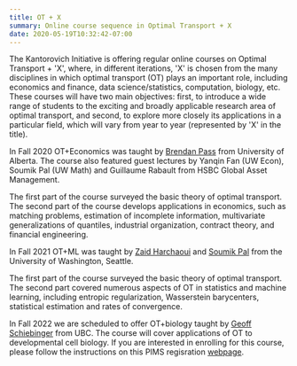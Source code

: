 ```yaml
---
title: OT + X
summary: Online course sequence in Optimal Transport + X
date: 2020-05-19T10:32:42-07:00
---
```


The Kantorovich Initiative is offering regular online courses on Optimal Transport + 'X', where, in different iterations,
'X' is chosen from the many disciplines in which optimal transport (OT) plays an important role, including economics and finance, data science/statistics, computation, biology, etc. These courses will have two main objectives: first, to introduce a wide range of students to the exciting and broadly applicable research area of optimal transport, and second, to explore more closely its applications in a particular field, which will vary from year to year (represented by 'X' in the title). 
 
In Fall 2020 OT+Economics was taught by [Brendan Pass](https://sites.ualberta.ca/~pass/) from University of Alberta. The course also featured guest  lectures by Yanqin Fan (UW Econ), Soumik Pal (UW Math) and Guillaume Rabault from HSBC Global Asset Management. 

The first part of the course surveyed the basic theory of optimal transport. 
The second part of the course develops applications in economics, such as matching problems, estimation of incomplete information, multivariate generalizations of quantiles, industrial organization, contract theory, and financial engineering. 


In Fall 2021 OT+ML was taught by [Zaid Harchaoui](http://faculty.washington.edu/zaid/) and [Soumik Pal](https://sites.math.washington.edu//~soumik/) from the University of Washington, Seattle. 

The first part of the course surveyed the basic theory of optimal transport. 
The second part covered numerous aspects of OT in statistics and machine learning, including entropic regularization, Wasserstein barycenters, statistical estimation and rates of convergence. 

In Fall 2022 we are scheduled to offer OT+biology taught by [Geoff Schiebinger](https://personal.math.ubc.ca/~geoff/) from UBC. The course will cover applications of OT to developmental cell biology. If you are interested in enrolling for this course, please follow the instructions on this PIMS regisration [webpage](https://courses.pims.math.ca/).  
